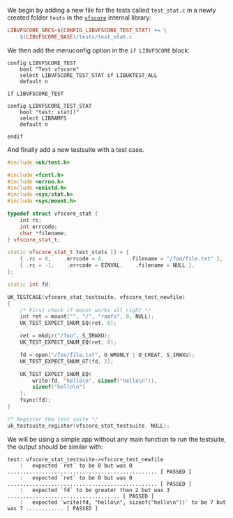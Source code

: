 We begin by adding a new file for the tests called `test_stat.c` in a newly created folder `tests` in the [`vfscore`](https://github.com/unikraft/unikraft/tree/staging/lib/vfscore) internal library:

```Makefile
LIBVFSCORE_SRCS-$(CONFIG_LIBVFSCORE_TEST_STAT) += \
    $(LIBVFSCORE_BASE)/tests/test_stat.c
```

We then add the menuconfig option in the `if LIBVFSCORE` block:

```KConfig
config LIBVFSCORE_TEST
    bool "Test vfscore"
    select LIBVFSCORE_TEST_STAT if LIBUKTEST_ALL
    default n

if LIBVFSCORE_TEST

config LIBVFSCORE_TEST_STAT
    bool "test: stat()"
    select LIBRAMFS
    default n

endif
```

And finally add a new testsuite with a test case.

```C++
#include <uk/test.h>

#include <fcntl.h>
#include <errno.h>
#include <unistd.h>
#include <sys/stat.h>
#include <sys/mount.h>

typedef struct vfscore_stat {
    int rc;
    int errcode;
    char *filename;
} vfscore_stat_t;

static vfscore_stat_t test_stats [] = {
    { .rc = 0,    .errcode = 0,        .filename = "/foo/file.txt" },
    { .rc = -1,    .errcode = EINVAL,    .filename = NULL },
};

static int fd;

UK_TESTCASE(vfscore_stat_testsuite, vfscore_test_newfile)
{
    /* First check if mount works all right */
    int ret = mount("", "/", "ramfs", 0, NULL);
    UK_TEST_EXPECT_SNUM_EQ(ret, 0);

    ret = mkdir("/foo", S_IRWXU);
    UK_TEST_EXPECT_SNUM_EQ(ret, 0);

    fd = open("/foo/file.txt", O_WRONLY | O_CREAT, S_IRWXU);
    UK_TEST_EXPECT_SNUM_GT(fd, 2);

    UK_TEST_EXPECT_SNUM_EQ(
        write(fd, "hello\n", sizeof("hello\n")),
        sizeof("hello\n")
    );
    fsync(fd);
}

/* Register the test suite */
uk_testsuite_register(vfscore_stat_testsuite, NULL);
```

We will be using a simple app without any main function to run the testsuite, the output should be similar with:

```
test: vfscore_stat_testsuite->vfscore_test_newfile
    :	expected `ret` to be 0 but was 0 ................................................ [ PASSED ]
    :	expected `ret` to be 0 but was 0 ................................................ [ PASSED ]
    :	expected `fd` to be greater than 2 but was 3 .................................... [ PASSED ]
    :	expected `write(fd, "hello\n", sizeof("hello\n"))` to be 7 but was 7 ............ [ PASSED ]
```
